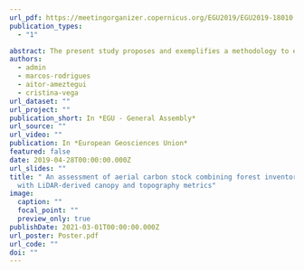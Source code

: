 ```yaml
---
url_pdf: https://meetingorganizer.copernicus.org/EGU2019/EGU2019-18010.pdf
publication_types:
  - "1"

abstract: The present study proposes and exemplifies a methodology to estimate the carbon stock from aerial biomass.Essentially, the method combines field data from forest inventory to obtain site specific measurements of carbonstock, and airborne LiDAR (ALS) data to derive proxy variables of forest structure. We then model and spatializecarbon predictions.First, we filtered forest inventory plots to retrieve those representing ‘pure’ forest stands, i.e. dominated by asingle species (above 80% of individuals belong to the same species). Next, carbon stock was calculated frombiomass estimations based on dasometric measurements in the plots. A set of ALS-related variables were thencalculated extracting ALS data on plot sites. Finally, specific Random Forest models (one per species) were fittedto establish the relationship between aerial carbon (response) and ALS data (predictors). The models were appliedto the entire study region of Catalonia, Spain. Information on species presence (retrieved from the Spanish ForestMap as canopy cover) was used in the process so that each pixel in the region was assigned a weighted sum ofaerial carbon according to the species coverage.The procedure was applied in Catalonia (Northeast of Spain), a region dominated by Mediterranean-type forests.We used the 4th National Forest Inventory (2016) and ALS data from the National Plan of Aerial Orthophotogra-phy (0.5 points m-2; 2016-17). The most frequent species were Pinus halepensis (N=804), Pinus nigra (N=275),Pinus sylvestris (N=501), Quercus suber (N=118), Quercus ilex (N=393) and Quercus pubescens (N=118), thus inthis example only these species were retained from inventory plots. ALS data consisted of: Canopy cover, CanopyRelief Ratio, height mean, height standard deviation, height kurtosis, height skewness, 99th percentile, slopeaspect, elevation and slope. Three models were fitted for each species apiece, randomly resampling the originaldata to apply a k-fold (k=3) cross-validation (CV) procedure. The adjusted R2 values obtained from CV rangedfrom 0.82 in Quercus suber to above 0.9 in Pinus communities (Pinus halepensis 0.9, Pinus nigra 0.91, Pinussylvestris 0.93). Other Quercus species obtained R2 around 0.87 (Quercus ilex 0.86, Quercus pubescens 0.87).
authors:
  - admin
  - marcos-rodrigues
  - aitor-ameztegui
  - cristina-vega
url_dataset: ""
url_project: ""
publication_short: In *EGU - General Assembly*
url_source: ""
url_video: ""
publication: In *European Geosciences Union*
featured: false
date: 2019-04-28T00:00:00.000Z
url_slides: ""
title: " An assessment of aerial carbon stock combining forest inventory data
  with LiDAR-derived canopy and topography metrics"
image:
  caption: ""
  focal_point: ""
  preview_only: true
publishDate: 2021-03-01T00:00:00.000Z
url_poster: Poster.pdf
url_code: ""
doi: ""
---
```

